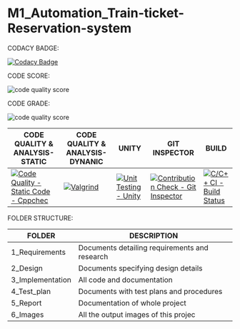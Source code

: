 # M1_Automation_Train-ticket-Reservation-system

CODACY BADGE:

[![Codacy Badge](https://app.codacy.com/project/badge/Grade/4622e56588b246708bdd3c9278aa02cf)](https://www.codacy.com/gh/IssacAugustine/M1_Automation_Train-ticket-Reservation-system/dashboard?utm_source=github.com&amp;utm_medium=referral&amp;utm_content=IssacAugustine/M1_Automation_Train-ticket-Reservation-system&amp;utm_campaign=Badge_Grade)

CODE SCORE:

![code quality score](https://api.codiga.io/project/30001/score/svg)




CODE GRADE:

![code quality score](https://api.codiga.io/project/30001/status/svg)

| CODE QUALITY & ANALYSIS-STATIC                                                                                                                                                                                                	| CODE QUALITY & ANALYSIS-DYNANIC                                                                                                                                                                                                           	| UNITY                                                                                                                                                                                                         	| GIT INSPECTOR                                                                                                                                                                                                                             	| BUILD                                                                                                                                                                                                            	|
|-------------------------------------------------------------------------------------------------------------------------------------------------------------------------------------------------------------------------------	|-------------------------------------------------------------------------------------------------------------------------------------------------------------------------------------------------------------------------------------------	|---------------------------------------------------------------------------------------------------------------------------------------------------------------------------------------------------------------	|-------------------------------------------------------------------------------------------------------------------------------------------------------------------------------------------------------------------------------------------	|------------------------------------------------------------------------------------------------------------------------------------------------------------------------------------------------------------------	|
[![Code Quality - Static Code - Cppchec](https://github.com/IssacAugustine/M1_Automation_Train-ticket-Reservation-system/actions/workflows/c-cpp.yml/badge.svg)](https://github.com/IssacAugustine/M1_Automation_Train-ticket-Reservation-system/actions/workflows/c-cpp.yml)   |[![Valgrind](https://github.com/IssacAugustine/M1_Automation_Train-ticket-Reservation-system/actions/workflows/valgrind.yml/badge.svg)](https://github.com/IssacAugustine/M1_Automation_Train-ticket-Reservation-system/actions/workflows/valgrind.yml)    |[![Unit Testing - Unity](https://github.com/IssacAugustine/M1_Automation_Train-ticket-Reservation-system/actions/workflows/unity.yml/badge.svg)](https://github.com/IssacAugustine/M1_Automation_Train-ticket-Reservation-system/actions/workflows/unity.yml)    |[![Contribution Check - Git Inspector](https://github.com/IssacAugustine/M1_Automation_Train-ticket-Reservation-system/actions/workflows/gitinspector.yml/badge.svg)](https://github.com/IssacAugustine/M1_Automation_Train-ticket-Reservation-system/actions/workflows/gitinspector.yml)   |[![C/C++ CI - Build Status](https://github.com/IssacAugustine/M1_Automation_Train-ticket-Reservation-system/actions/workflows/linux.yml/badge.svg)](https://github.com/IssacAugustine/M1_Automation_Train-ticket-Reservation-system/actions/workflows/linux.yml)


 FOLDER STRUCTURE:
  
  | FOLDER           	| DESCRIPTION                                   	|
|------------------	|-----------------------------------------------	|
| 1_Requirements   	| Documents detailing requirements and research 	|
| 2_Design         	| Documents specifying design details           	|
| 3_Implementation 	| All code and documentation                    	|
| 4_Test_plan      	| Documents with test plans and procedures      	|
| 5_Report         	| Documentation of whole project                	|
| 6_Images         	| All the output images of this projec          	|
